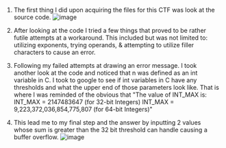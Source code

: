 1) The first thing I did upon acquiring the files for this CTF was look at the source code.
![image](https://github.com/AustinGreenLifts/CTFLearn/assets/155912182/d586fa79-3741-4274-946c-2021fef31197)

2) After looking at the code I tried a few things that proved to be rather futile attempts at a workaround. This included but was not limited to: utilizing exponents, trying operands, & attempting to utilize filler characters to cause an error.

3) Following my failed attempts at drawing an error message. I took another look at the code and noticed that n was defined as an int variable in C. I took to google to see if int variables in C have any thresholds and what the upper end of those parameters look like. That is where I was reminded of the obvious that "The value of INT_MAX is: INT_MAX = 2147483647 (for 32-bit Integers) INT_MAX = 9,223,372,036,854,775,807 (for 64-bit Integers)"

4) This lead me to my final step and the answer by inputting 2 values whose sum is greater than the 32 bit threshold can handle causing a buffer overflow.
![image](https://github.com/AustinGreenLifts/CTFLearn/assets/155912182/2f46770f-6f63-4b55-a446-b4b11b3c496c)
